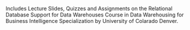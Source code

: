 Includes Lecture Slides, Quizzes and Assignments on the Relational Database Support for Data Warehouses Course in Data Warehousing for Business Intelligence Specialization by University of Colarado Denver.